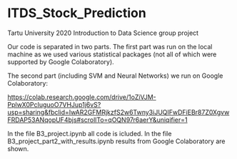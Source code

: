 # ITDS_Stock_Prediction
Tartu University 2020 Introduction to Data Science group project

Our code is separated in two parts. The first part was run on the local machine as we used various statistical packages (not all of which were supported by Google Colaboratory).

The second part (including SVM and Neural Networks) we run on Google Colaboratory:

https://colab.research.google.com/drive/1oZiVJM-PplwX0PcIuguoO7VHJup1j6vS?usp=sharing&fbclid=IwAR2GFMRjkzfS2w6Twny3iJUQIFwDFiEBr87Z0XgvwFRDAP53ANqopUF4bjs#scrollTo=qOQN97r6aerY&uniqifier=1

In the file B3_project.ipynb all code is icluded. In the file B3_project_part2_with_results.ipynb results from Google Colaboratory are shown.
